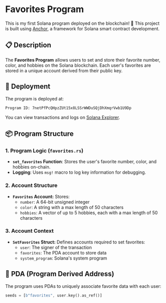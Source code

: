# Favorites Program

This is my first Solana program deployed on the blockchain! 🚀 This project is built using [Anchor](https://www.anchor-lang.com/), a framework for Solana smart contract development.

## 📋 Description

The **Favorites Program** allows users to set and store their favorite number, color, and hobbies on the Solana blockchain. Each user's favorites are stored in a unique account derived from their public key.

## 🚀 Deployment

The program is deployed at:

```
Program ID: 7netPfPcQHpzZUt15x8LSSrWWDuSQjDhXmqrVwb1U9Dp
```
You can view transactions and logs on [Solana Explorer](https://explorer.solana.com/address/7netPfPcQHpzZUt15x8LSSrWWDuSQjDhXmqrVwb1U9Dp?cluster=devnet).

## 📦 Program Structure

### 1. **Program Logic** (`favorites.rs`)
- **`set_favorites` Function**: Stores the user's favorite number, color, and hobbies on-chain.
- **Logging**: Uses `msg!` macro to log key information for debugging.

### 2. **Account Structure**
- **`Favorites` Account:** Stores:
  - `number`: A 64-bit unsigned integer
  - `color`: A string with a max length of 50 characters
  - `hobbies`: A vector of up to 5 hobbies, each with a max length of 50 characters

### 3. **Account Context**
- **`SetFavorites` Struct:** Defines accounts required to set favorites:
  - `user`: The signer of the transaction
  - `favorites`: The PDA account to store data
  - `system_program`: Solana's system program

## 🔐 PDA (Program Derived Address)

The program uses PDAs to uniquely associate favorite data with each user:

```rust
seeds = [b"favorites", user.key().as_ref()]
```